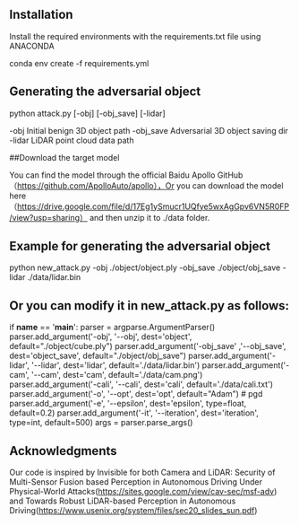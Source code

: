 

## Installation
Install the required environments with the requirements.txt file using ANACONDA

conda env create -f requirements.yml

## Generating the adversarial object
python attack.py [-obj] [-obj_save] [-lidar] 

-obj	Initial benign 3D object path
-obj_save	Adversarial 3D object saving dir
-lidar	LiDAR point cloud data path

##Download the target model

You can find the model through the official Baidu Apollo GitHub（https://github.com/ApolloAuto/apollo），Or you can download the model here（https://drive.google.com/file/d/17Eg1ySmucr1UQfye5wxAgGpv6VN5R0FP/view?usp=sharing） and then unzip it to ./data folder. 

## Example for generating the adversarial object
python new_attack.py -obj ./object/object.ply -obj_save ./object/obj_save -lidar ./data/lidar.bin 

## Or you can modify it in new_attack.py as follows:

if __name__ == '__main__':
    parser = argparse.ArgumentParser()
    parser.add_argument('-obj', '--obj', dest='object', default="./object/cube.ply")
    parser.add_argument('-obj_save' ,'--obj_save', dest='object_save', default="./object/obj_save")
    parser.add_argument('-lidar', '--lidar', dest='lidar', default='./data/lidar.bin')
    parser.add_argument('-cam', '--cam', dest='cam', default='./data/cam.png')
    parser.add_argument('-cali', '--cali', dest='cali', default='./data/cali.txt')
    parser.add_argument('-o', '--opt', dest='opt', default="Adam")  # pgd
    parser.add_argument('-e', '--epsilon', dest='epsilon', type=float, default=0.2)
    parser.add_argument('-it', '--iteration', dest='iteration', type=int, default=500)
    args = parser.parse_args()
## Acknowledgments
Our code is inspired by Invisible for both Camera and LiDAR: Security of Multi-Sensor Fusion based Perception in Autonomous Driving Under Physical-World Attacks(https://sites.google.com/view/cav-sec/msf-adv) and Towards Robust LiDAR-based Perception in Autonomous Driving(https://www.usenix.org/system/files/sec20_slides_sun.pdf)
